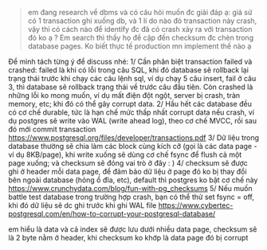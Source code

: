 > em đang research về dbms và có câu hỏi muốn đc giải đáp ạ:
giả sử có 1 transaction ghi xuống db, và 1 lí do nào đó transaction này crash, vậy thì có cách nào để identify đc đã có crash xảy ra với transaction đó ko ạ ?
Em search thì thấy họ đề cập đến checksum đc chèn trong database pages. Ko biết thực tế production mn implement thế nào ạ

Để mình tách từng ý để discuss nhé:
1/ Cần phân biệt transaction failed và crashed: failed là khi có lỗi trong câu SQL, khi đó database sẽ rollback lại trạng thái trước khi chạy các câu lệnh sql, ví dụ chạy 5 câu insert, fail ở câu 3, thì database sẽ rollback trạng thái về trước câu đầu tiên. Còn crashed là những lỗi ko mong muốn, ví dụ mất điện đột ngột, server bị crash, tràn memory, etc; khi đó có thể gây corrupt data.
2/ Hầu hết các database đều có cơ chế durable, tức là hạn chế mức thấp nhất corrupt data nếu crash, ví dụ postgres sẽ write vào WAL (write ahead log), theo cơ chế MVCC, rồi sau đó mới commit transaction
https://www.postgresql.org/files/developer/transactions.pdf
3/ Dữ liệu trong database thường sẽ chia làm các block cùng kích cỡ (gọi là các data page - ví dụ 8KB/page), khi write xuống sẽ dùng cơ chế fsync để flush cả một page xuống; và checksum sẽ đóng vai trò ở đây : )
4/ checksum sẽ được ghi ở header mỗi data page, để đảm bảo dữ liệu ở page đó ko bị thay đổi bên ngoài database (hỏng ổ đĩa, etc), default thì postgres ko bật cơ chế này
https://www.crunchydata.com/blog/fun-with-pg_checksums
5/ Nếu muốn battle test database trong trường hợp crash, bạn có thể thử set fsync = off, khi đó dữ liệu sẽ dc ghi trước khi ghi WAL file https://www.cybertec-postgresql.com/en/how-to-corrupt-your-postgresql-database/

em hiểu là data và cả index sẽ được lưu dưới nhiều data page, checksum sẽ là 2 byte nằm ở header, khi checksum ko khớp là data page đó bị corrupt
